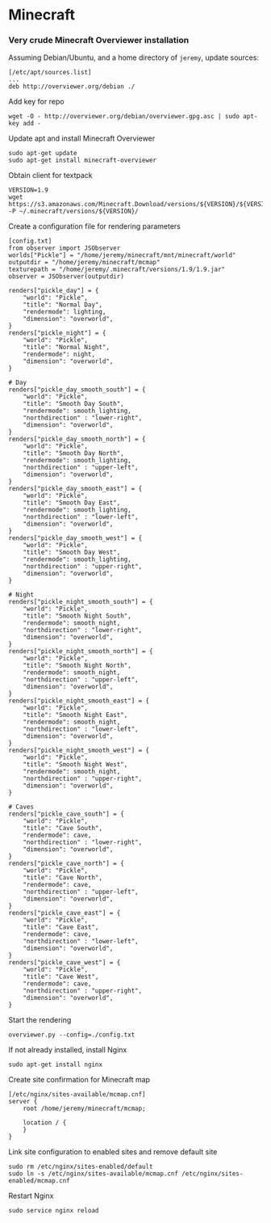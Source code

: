 # Minecraft

### Very crude Minecraft Overviewer installation

Assuming Debian/Ubuntu, and a home directory of `jeremy`, update sources:

    [/etc/apt/sources.list]
    ...
    deb http://overviewer.org/debian ./

Add key for repo

    wget -O - http://overviewer.org/debian/overviewer.gpg.asc | sudo apt-key add -

Update apt and install Minecraft Overviewer

    sudo apt-get update
    sudo apt-get install minecraft-overviewer

Obtain client for textpack

    VERSION=1.9
    wget https://s3.amazonaws.com/Minecraft.Download/versions/${VERSION}/${VERSION}.jar -P ~/.minecraft/versions/${VERSION}/

Create a configuration file for rendering parameters

    [config.txt]
    from observer import JSObserver
    worlds["Pickle"] = "/home/jeremy/minecraft/mnt/minecraft/world"
    outputdir = "/home/jeremy/minecraft/mcmap"
    texturepath = "/home/jeremy/.minecraft/versions/1.9/1.9.jar"
    observer = JSObserver(outputdir)
    
    renders["pickle_day"] = {
        "world": "Pickle",
        "title": "Normal Day",
        "rendermode": lighting,
        "dimension": "overworld",
    }
    renders["pickle_night"] = {
        "world": "Pickle",
        "title": "Normal Night",
        "rendermode": night,
        "dimension": "overworld",
    }
    
    # Day
    renders["pickle_day_smooth_south"] = {
        "world": "Pickle",
        "title": "Smooth Day South",
        "rendermode": smooth_lighting,
        "northdirection" : "lower-right",
        "dimension": "overworld",
    }
    renders["pickle_day_smooth_north"] = {
        "world": "Pickle",
        "title": "Smooth Day North",
        "rendermode": smooth_lighting,
        "northdirection" : "upper-left",
        "dimension": "overworld",
    }
    renders["pickle_day_smooth_east"] = {
        "world": "Pickle",
        "title": "Smooth Day East",
        "rendermode": smooth_lighting,
        "northdirection" : "lower-left",
        "dimension": "overworld",
    }
    renders["pickle_day_smooth_west"] = {
        "world": "Pickle",
        "title": "Smooth Day West",
        "rendermode": smooth_lighting,
        "northdirection" : "upper-right",
        "dimension": "overworld",
    }
    
    # Night
    renders["pickle_night_smooth_south"] = {
        "world": "Pickle",
        "title": "Smooth Night South",
        "rendermode": smooth_night,
        "northdirection" : "lower-right",
        "dimension": "overworld",
    }
    renders["pickle_night_smooth_north"] = {
        "world": "Pickle",
        "title": "Smooth Night North",
        "rendermode": smooth_night,
        "northdirection" : "upper-left",
        "dimension": "overworld",
    }
    renders["pickle_night_smooth_east"] = {
        "world": "Pickle",
        "title": "Smooth Night East",
        "rendermode": smooth_night,
        "northdirection" : "lower-left",
        "dimension": "overworld",
    }
    renders["pickle_night_smooth_west"] = {
        "world": "Pickle",
        "title": "Smooth Night West",
        "rendermode": smooth_night,
        "northdirection" : "upper-right",
        "dimension": "overworld",
    }
        
    # Caves
    renders["pickle_cave_south"] = {
        "world": "Pickle",
        "title": "Cave South",
        "rendermode": cave,
        "northdirection" : "lower-right",
        "dimension": "overworld",
    }
    renders["pickle_cave_north"] = {
        "world": "Pickle",
        "title": "Cave North",
        "rendermode": cave,
        "northdirection" : "upper-left",
        "dimension": "overworld",
    }
    renders["pickle_cave_east"] = {
        "world": "Pickle",
        "title": "Cave East",
        "rendermode": cave,
        "northdirection" : "lower-left",
        "dimension": "overworld",
    }
    renders["pickle_cave_west"] = {
        "world": "Pickle",
        "title": "Cave West",
        "rendermode": cave,
        "northdirection" : "upper-right",
        "dimension": "overworld",
    }


Start the rendering

    overviewer.py --config=./config.txt
    
If not already installed, install Nginx

    sudo apt-get install nginx
    
Create site confirmation for Minecraft map

    [/etc/nginx/sites-available/mcmap.cnf]
    server {
        root /home/jeremy/minecraft/mcmap;
    
        location / {
        }
    }

Link site configuration to enabled sites and remove default site

    sudo rm /etc/nginx/sites-enabled/default
    sudo ln -s /etc/nginx/sites-available/mcmap.cnf /etc/nginx/sites-enabled/mcmap.cnf
    
Restart Nginx
    
    sudo service nginx reload
